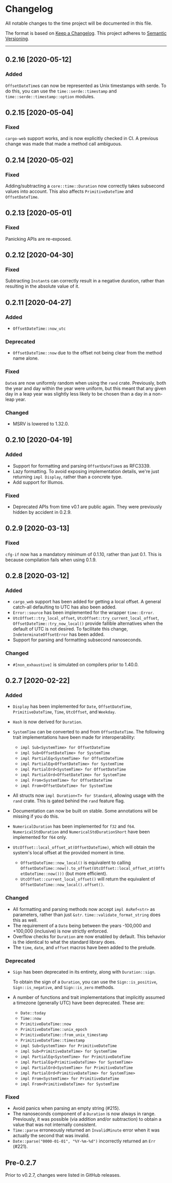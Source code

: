 # Changelog

All notable changes to the time project will be documented in this file.

The format is based on [Keep a Changelog]. This project adheres to [Semantic
Versioning].

---

## 0.2.16 [2020-05-12]

### Added

`OffsetDateTime`s can now be represented as Unix timestamps with serde. To do
this, you can use the `time::serde::timestamp` and
`time::serde::timestamp::option` modules.

## 0.2.15 [2020-05-04]

### Fixed

`cargo-web` support works, and is now explicitly checked in CI. A previous
change was made that made a method call ambiguous.

## 0.2.14 [2020-05-02]

### Fixed

Adding/subtracting a `core::time::Duration` now correctly takes subsecond
values into account. This also affects `PrimitiveDateTime` and `OffsetDateTime`.

## 0.2.13 [2020-05-01]

### Fixed

Panicking APIs are re-exposed.

## 0.2.12 [2020-04-30]

### Fixed

Subtracting `Instant`s can correctly result in a negative duration, rather than
resulting in the absolute value of it.

## 0.2.11 [2020-04-27]

### Added

- `OffsetDateTime::now_utc`

### Deprecated

- `OffsetDateTime::now` due to the offset not being clear from the method name
  alone.

### Fixed

`Date`s are now uniformly random when using the `rand` crate. Previously, both
the year and day within the year were uniform, but this meant that any given day
in a leap year was slightly less likely to be chosen than a day in a non-leap
year.

### Changed

- MSRV is lowered to 1.32.0.

## 0.2.10 [2020-04-19]

### Added

- Support for formatting and parsing `OffsetDateTime`s as RFC3339.
- Lazy formatting. To avoid exposing implementation details, we're just
  returning `impl Display`, rather than a concrete type.
- Add support for Illumos.

### Fixed

- Deprecated APIs from time v0.1 are public again. They were previously hidden
  by accident in 0.2.9.

## 0.2.9 [2020-03-13]

### Fixed

`cfg-if` now has a mandatory minimum of 0.1.10, rather than just 0.1. This is
because compilation fails when using 0.1.9.

## 0.2.8 [2020-03-12]

### Added

- `cargo_web` support has been added for getting a local offset. A general
  catch-all defaulting to UTC has also been added.
- `Error::source` has been implemented for the wrapper `time::Error`.
- `UtcOffset::try_local_offset`, `UtcOffset::try_current_local_offset`,
  `OffsetDateTime::try_now_local()` provide fallible alternatives when the
  default of UTC is not desired. To facilitate this change,
  `IndeterminateOffsetError` has been added.
- Support for parsing and formatting subsecond nanoseconds.

### Changed

- `#[non_exhaustive]` is simulated on compilers prior to 1.40.0.

## 0.2.7 [2020-02-22]

### Added

- `Display` has been implemented for `Date`, `OffsetDateTime`,
  `PrimitiveDateTime`, `Time`, `UtcOffset`, and `Weekday`.
- `Hash` is now derived for `Duration`.
- `SystemTime` can be converted to and from `OffsetDateTime`. The following
  trait implementations have been made for interoperability:
  - `impl Sub<SystemTime> for OffsetDateTime`
  - `impl Sub<OffsetDateTime> for SystemTime`
  - `impl PartialEq<SystemTime> for OffsetDateTime`
  - `impl PartialEq<OffsetDateTime> for SystemTime`
  - `impl PartialOrd<SystemTime> for OffsetDateTime`
  - `impl PartialOrd<OffsetDateTime> for SystemTime`
  - `impl From<SystemTime> for OffsetDateTime`
  - `impl From<OffsetDateTime> for SystemTime`
- All structs now `impl Duration<T> for Standard`, allowing usage with the
  `rand` crate. This is gated behind the `rand` feature flag.

- Documentation can now be built on stable. Some annotations will be missing if
  you do this.
- `NumericalDuration` has been implemented for `f32` and `f64`.
  `NumericalStdDuration` and `NumericalStdDurationShort` have been implemented
  for `f64` only.
- `UtcOffset::local_offset_at(OffsetDateTime)`, which will obtain the system's
  local offset at the provided moment in time.
  - `OffsetDateTime::now_local()` is equivalent to calling
    `OffsetDateTime::now().to_offset(UtcOffset::local_offset_at(OffsetDateTime::now()))`
    (but more efficient).
  - `UtcOffset::current_local_offset()` will return the equivalent of
    `OffsetDateTime::now_local().offset()`.

### Changed

- All formatting and parsing methods now accept `impl AsRef<str>` as parameters,
  rather than just `&str`. `time::validate_format_string` does this as well.
- The requirement of a `Date` being between the years -100,000 and +100,000
  (inclusive) is now strictly enforced.
- Overflow checks for `Duration` are now enabled by default. This behavior is
  the identical to what the standard library does.
- The `time`, `date`, and `offset` macros have been added to the prelude.

### Deprecated

- `Sign` has been deprecated in its entirety, along with `Duration::sign`.

  To obtain the sign of a `Duration`, you can use the `Sign::is_positive`,
  `Sign::is_negative`, and `Sign::is_zero` methods.

- A number of functions and trait implementations that implicitly assumed a
  timezone (generally UTC) have been deprecated. These are:
  - `Date::today`
  - `Time::now`
  - `PrimitiveDateTime::now`
  - `PrimitiveDateTime::unix_epoch`
  - `PrimitiveDateTime::from_unix_timestamp`
  - `PrimitiveDateTime::timestamp`
  - `impl Sub<SystemTime> for PrimitiveDateTime`
  - `impl Sub<PrimitiveDateTime> for SystemTime`
  - `impl PartialEq<SystemTime> for PrimitiveDateTime`
  - `impl PartialEq<PrimitiveDateTime> for SystemTime>`
  - `impl PartialOrd<SystemTime> for PrimitiveDateTime`
  - `impl PartialOrd<PrimitiveDateTime> for SystemTime>`
  - `impl From<SystemTime> for PrimitiveDateTime`
  - `impl From<PrimitiveDateTime> for SystemTime`

### Fixed

- Avoid panics when parsing an empty string (#215).
- The nanoseconds component of a `Duration` is now always in range. Previously,
  it was possible (via addition and/or subtraction) to obtain a value that was
  not internally consistent.
- `Time::parse` erroneously returned an `InvalidMinute` error when it was
  actually the second that was invalid.
- `Date::parse("0000-01-01", "%Y-%m-%d")` incorrectly returned an `Err` (#221).

## Pre-0.2.7

Prior to v0.2.7, changes were listed in GitHub releases.

[keep a changelog]: https://keepachangelog.com/en/1.0.0/
[semantic versioning]: https://semver.org/spec/v2.0.0.html
